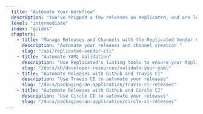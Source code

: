 ```yaml
---
  title: "Automate Your Workflow"
  description: "You've shipped a few releases on Replicated, and are looking to leverage Replicated's automation features to increase velocity and facilitate collaboration"
  level: "intermediate"
  index: "guides"
  chapters:
    - title: "Manage Releases and Channels with the Replicated Vendor CLI"
      description: "Automate your releases and channel creation "
      slug: "/api/replicated-vendor-cli"
    - title: "Automate YAML Validation"
      description: "Use Replicated's linting tools to ensure your Application's YAML spec is valid"
      slug: "/docs/kb/developer-resources/validate-your-yaml"
    - title: "Automate Releases with Github and Travis CI"
      description: "Use Travis CI to automate your releases"
      slug: "/docs/packaging-an-application/travis-ci-releases"
    - title: "Automate Releases with Github and Circle CI"
      description: "Use Circle CI to automate your releases"
      slug: "/docs/packaging-an-application/circle-ci-releases"
---
```

